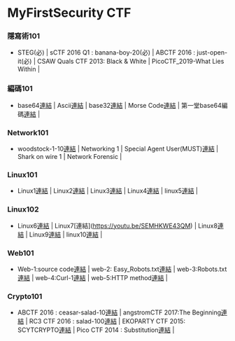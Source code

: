 # MyFirstSecurity CTF
### 隱寫術101
- STEG(必) | sCTF 2016 Q1 : banana-boy-20(必) | ABCTF 2016 : just-open-it(必) | CSAW Quals CTF 2013: Black & White | PicoCTF_2019-What Lies Within |
### 編碼101
- base64[連結]() | Ascii[連結]() | base32[連結]() | Morse Code[連結]() | 第一堂base64編碼[連結](https://youtu.be/4UF_FPbl5dY) |
### Network101
- woodstock-1-10[連結](https://youtu.be/f2R6P6FKSNA) | Networking 1 | Special Agent User(MUST)[連結](https://youtu.be/Ia1Bh6wiRDs) | Shark on wire 1 | Network Forensic |
### Linux101
- Linux1[連結](https://youtu.be/OEXSagAzeDY) | Linux2[連結](https://youtu.be/X8YYzgQEOAg) | Linux3[連結](https://youtu.be/Br0fJjiAjeE) | Linux4[連結](https://youtu.be/9eh17zdhUhs) | linux5[連結](https://youtu.be/_Etuc9eUaYU) |
### Linux102
- Linux6[連結](https://youtu.be/VFTm-X8M2Ww) | Linux7[連結[]()](https://youtu.be/SEMHKWE43QM) | Linux8[連結](https://youtu.be/4tWToCX69Y4) | Linux9[連結](https://youtu.be/yGaH4aOApMw) | linux10[連結](https://youtu.be/KgXjH7v8_M0) |
### Web101
- Web-1:source code[連結](https://youtu.be/mdJY2aE2t7s) | web-2: Easy_Robots.txt[連結](https://youtu.be/yVJd9INGxO4) | web-3:Robots.txt[連結](https://youtu.be/8y-8QBPgIec) | web-4:Curl-1[連結](https://youtu.be/uscwNmfDxwU) | web-5:HTTP method[連結](https://youtu.be/Dvk8zXLfwas) |
### Crypto101
- ABCTF 2016 : ceasar-salad-10[連結](https://youtu.be/GzxorKi7G00) | angstromCTF 2017:The Beginning[連結](https://youtu.be/8ZG9C3ZAh4M) | RC3 CTF 2016 : salad-100[連結]() | EKOPARTY CTF 2015: SCYTCRYPTO[連結](https://youtu.be/3agy354x8jA) | Pico CTF 2014 : Substitution[連結](https://youtu.be/bCnTKMGNxfk) | 

